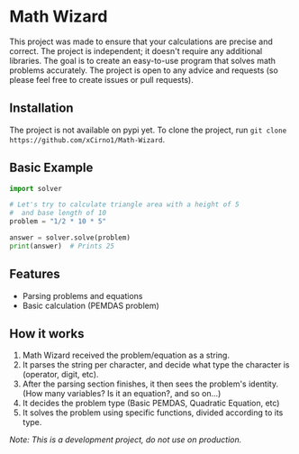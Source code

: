 # Math Wizard
This project was made to ensure that your calculations are precise and correct. The project is independent; it doesn't require any additional libraries. The goal is to create an easy-to-use program that solves math problems accurately. The project is open to any advice and requests (so please feel free to create issues or pull requests).




## Installation
The project is not available on pypi yet. To clone the project, run `git clone https://github.com/xCirno1/Math-Wizard`.


## Basic Example
```python
import solver

# Let's try to calculate triangle area with a height of 5
#  and base length of 10
problem = "1/2 * 10 * 5"

answer = solver.solve(problem)
print(answer)  # Prints 25
```

## Features
- Parsing problems and equations
- Basic calculation (PEMDAS problem)


## How it works
1. Math Wizard received the problem/equation as a string.
2. It parses the string per character, and decide what type the character is (operator, digit, etc).
3. After the parsing section finishes, it then sees the problem's identity. (How many variables? Is it an equation?, and so on...)
4. It decides the problem type (Basic PEMDAS, Quadratic Equation, etc)
5. It solves the problem using specific functions, divided according to its type.




_Note: This is a development project, do not use on production._
